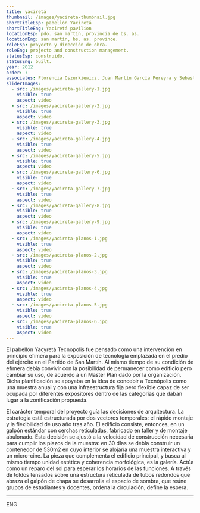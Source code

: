 ```yaml
---
title: yaciretá
thumbnail: /images/yacireta-thumbnail.jpg
shortTitleEsp: pabellón Yaciretá
shortTitleEng: Yaciretá pavilion
locationEsp: pdo. san martín, provincia de bs. as.
locationEng: san martín, bs. as. province.
roleEsp: proyecto y dirección de obra.
roleEng: projecto and construction management.
statusEsp: construido.
statusEng: built.
year: 2012
order: 7
associates: Florencia Oszurkiewicz, Juan Martín García Pereyra y Sebastián Echave.
sliderImages:
  - src: /images/yacireta-gallery-1.jpg
    visible: true
    aspect: video
  - src: /images/yacireta-gallery-2.jpg
    visible: true
    aspect: video
  - src: /images/yacireta-gallery-3.jpg
    visible: true
    aspect: video
  - src: /images/yacireta-gallery-4.jpg
    visible: true
    aspect: video
  - src: /images/yacireta-gallery-5.jpg
    visible: true
    aspect: video
  - src: /images/yacireta-gallery-6.jpg
    visible: true
    aspect: video
  - src: /images/yacireta-gallery-7.jpg
    visible: true
    aspect: video
  - src: /images/yacireta-gallery-8.jpg
    visible: true
    aspect: video
  - src: /images/yacireta-gallery-9.jpg
    visible: true
    aspect: video
  - src: /images/yacireta-planos-1.jpg
    visible: true
    aspect: video
  - src: /images/yacireta-planos-2.jpg
    visible: true
    aspect: video
  - src: /images/yacireta-planos-3.jpg
    visible: true
    aspect: video
  - src: /images/yacireta-planos-4.jpg
    visible: true
    aspect: video
  - src: /images/yacireta-planos-5.jpg
    visible: true
    aspect: video
  - src: /images/yacireta-planos-6.jpg
    visible: true
    aspect: video
---
```


El pabellón Yacyretá Tecnopolis fue pensado como una intervención en principio efímera para la exposición de tecnología emplazada en el predio del ejército en el Partido de San Martín. Al mismo tiempo de su condición de efímera debía convivir con la posibilidad de permanecer como edificio pero cambiar su uso, de acuerdo a un Master Plan dado por la organización. Dicha planificación se apoyaba en la idea de concebir a Tecnópolis como una muestra anual y con una infraestructura fija pero flexible capaz de ser ocupada por diferentes expositores dentro de las categorías que daban lugar a la zonificación propuesta. 

El carácter temporal del proyecto guía las decisiones de arquitectura. La estrategia está estructurada por dos vectores temporales: el rápido montaje y la flexibilidad de uso año tras año. El edificio consiste, entonces, en un galpón estándar con cerchas reticuladas, fabricado en taller y de montaje abulonado. Esta decisión se ajustó a la velocidad de construcción necesaria para cumplir los plazos de la muestra: en 30 días se debía construir un contenedor de 530m2 en cuyo interior se alojaría una muestra interactiva y un micro-cine. La pieza que complementa el edificio principal, y busca al mismo tiempo unidad estética y coherencia morfológica, es la galería. Actúa como un reparo del sol para esperar los horarios de las funciones. A través de toldos tensados sobre una estructura reticulada de tubos redondos que abraza el galpón de chapa se desarrolla el espacio de sombra, que reúne grupos de estudiantes y docentes, ordena la circulación, define la espera.

---

ENG